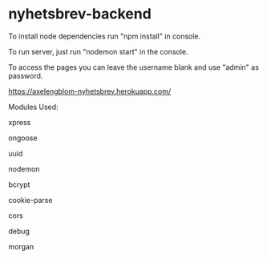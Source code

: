 # nyhetsbrev-backend
To install node dependencies run "npm install" in console.

To run server, just run "nodemon start" in the console.


To access the pages you can leave the username blank and use "admin" as password.

https://axelengblom-nyhetsbrev.herokuapp.com/

Modules Used:

xpress

ongoose

uuid

nodemon

bcrypt

cookie-parse

cors

debug

morgan
